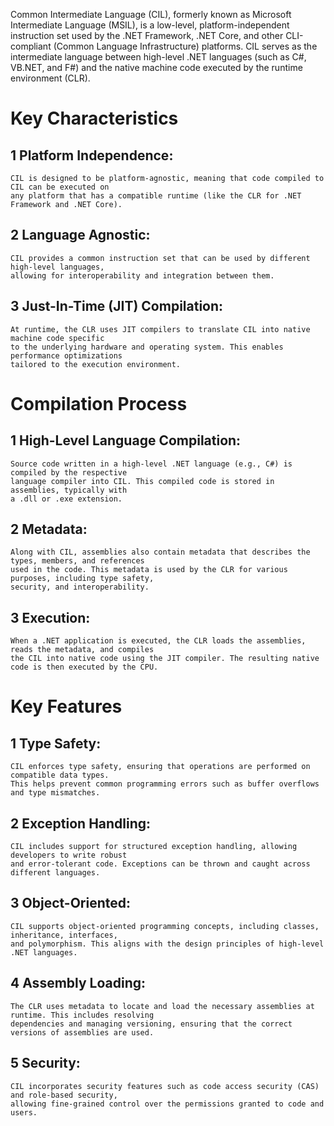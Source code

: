 Common Intermediate Language (CIL), formerly known as Microsoft Intermediate Language (MSIL), is a low-level, platform-independent instruction set used by the .NET Framework, .NET Core, and other CLI-compliant (Common Language Infrastructure) platforms. CIL serves as the intermediate language between high-level .NET languages (such as C#, VB.NET, and F#) and the native machine code executed by the runtime environment (CLR).

# Key Characteristics

## 1 Platform Independence:

    CIL is designed to be platform-agnostic, meaning that code compiled to CIL can be executed on 
    any platform that has a compatible runtime (like the CLR for .NET Framework and .NET Core).

## 2 Language Agnostic:

    CIL provides a common instruction set that can be used by different high-level languages, 
    allowing for interoperability and integration between them.
    
## 3 Just-In-Time (JIT) Compilation:

    At runtime, the CLR uses JIT compilers to translate CIL into native machine code specific 
    to the underlying hardware and operating system. This enables performance optimizations 
    tailored to the execution environment.

    
# Compilation Process

## 1 High-Level Language Compilation:

    Source code written in a high-level .NET language (e.g., C#) is compiled by the respective 
    language compiler into CIL. This compiled code is stored in assemblies, typically with
    a .dll or .exe extension.
    
## 2 Metadata:

    Along with CIL, assemblies also contain metadata that describes the types, members, and references 
    used in the code. This metadata is used by the CLR for various purposes, including type safety, 
    security, and interoperability.
    
## 3 Execution:

    When a .NET application is executed, the CLR loads the assemblies, reads the metadata, and compiles 
    the CIL into native code using the JIT compiler. The resulting native code is then executed by the CPU.


# Key Features

## 1 Type Safety:

    CIL enforces type safety, ensuring that operations are performed on compatible data types. 
    This helps prevent common programming errors such as buffer overflows and type mismatches.
    
## 2 Exception Handling:

    CIL includes support for structured exception handling, allowing developers to write robust 
    and error-tolerant code. Exceptions can be thrown and caught across different languages.

## 3 Object-Oriented:

    CIL supports object-oriented programming concepts, including classes, inheritance, interfaces, 
    and polymorphism. This aligns with the design principles of high-level .NET languages.

## 4 Assembly Loading:

    The CLR uses metadata to locate and load the necessary assemblies at runtime. This includes resolving 
    dependencies and managing versioning, ensuring that the correct versions of assemblies are used.
    
## 5 Security:
    
    CIL incorporates security features such as code access security (CAS) and role-based security, 
    allowing fine-grained control over the permissions granted to code and users.
